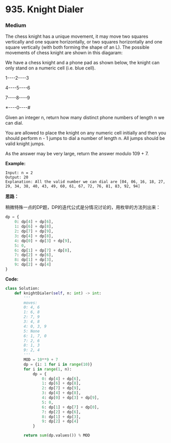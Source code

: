 # 935. Knight Dialer
### Medium

The chess knight has a unique movement, it may move two squares vertically and one square horizontally, or two squares horizontally and one square vertically (with both forming the shape of an L). The possible movements of chess knight are shown in this diagaram:

We have a chess knight and a phone pad as shown below, the knight can only stand on a numeric cell (i.e. blue cell).

1----2----3

4----5----6

7----8----9

*----0----#


Given an integer n, return how many distinct phone numbers of length n we can dial.

You are allowed to place the knight on any numeric cell initially and then you should perform n - 1 jumps to dial a number of length n. All jumps should be valid knight jumps.

As the answer may be very large, return the answer modulo 109 + 7.

**Example:**

```
Input: n = 2
Output: 20
Explanation: All the valid number we can dial are [04, 06, 16, 18, 27, 29, 34, 38, 40, 43, 49, 60, 61, 67, 72, 76, 81, 83, 92, 94]
```

**思路：**

稍微特殊一点的DP题，DP的迭代公式是分情况讨论的，用枚举的方法列出来：
```python
dp = {
    0: dp[4] + dp[6],
    1: dp[6] + dp[8],
    2: dp[7] + dp[9],
    3: dp[4] + dp[8],
    4: dp[0] + dp[3] + dp[9],
    5: 0,
    6: dp[1] + dp[7] + dp[0],
    7: dp[2] + dp[6],
    8: dp[1] + dp[3],
    9: dp[2] + dp[4]
}
```


**Code:**
```python
class Solution:
    def knightDialer(self, n: int) -> int:
        '''
        moves:
        0: 4, 6
        1: 6, 8
        2: 7, 9
        3: 4, 8
        4: 0, 3, 9
        5: None
        6: 1, 7, 0
        7: 2, 6
        8: 1, 3
        9: 2, 4
        '''
        MOD = 10**9 + 7
        dp = {i: 1 for i in range(10)}
        for i in range(1, n):
            dp = {
                0: dp[4] + dp[6],
                1: dp[6] + dp[8],
                2: dp[7] + dp[9],
                3: dp[4] + dp[8],
                4: dp[0] + dp[3] + dp[9],
                5: 0,
                6: dp[1] + dp[7] + dp[0],
                7: dp[2] + dp[6],
                8: dp[1] + dp[3],
                9: dp[2] + dp[4]
            }

        return sum(dp.values()) % MOD
```

